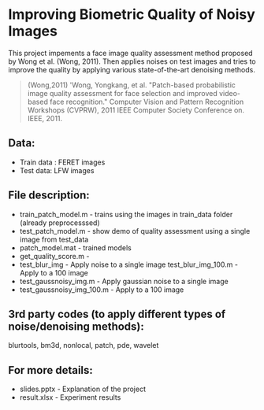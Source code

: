 # Improving Biometric Quality of Noisy Images

This project impements a face image quality assessment method proposed by Wong et al. (Wong, 2011). Then applies noises on test images and tries to improve the quality by applying various state-of-the-art denoising methods.

> (Wong,2011) 'Wong, Yongkang, et al. "Patch-based probabilistic image quality assessment for face selection and improved video-based face 
recognition." Computer Vision and Pattern Recognition Workshops (CVPRW), 2011 IEEE Computer Society Conference on. IEEE, 2011.

## Data:

* Train data : FERET images
* Test data: LFW images

## File description:

* train_patch_model.m - trains using the images in train_data folder (already preprocesssed)
* test_patch_model.m - show demo of quality assessment using a single image from test_data
* patch_model.mat - trained models
* get_quality_score.m - 
* test_blur_img - Apply noise to a single image
test_blur_img_100.m - Apply to a 100 image
* test_gaussnoisy_img.m - Apply gaussian noise to a single image
* test_gaussnoisy_img_100.m - Apply to a 100 image

## 3rd party codes (to apply different types of noise/denoising methods):

blurtools, bm3d, nonlocal, patch, pde, wavelet


## For more details:

* slides.pptx - Explanation of the project
* result.xlsx - Experiment results


